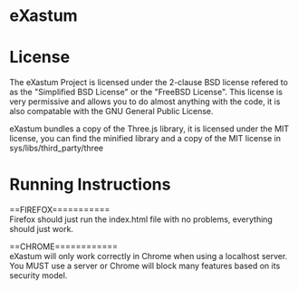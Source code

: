 eXastum
=======

License
=======
The eXastum Project is licensed under the 2-clause BSD license refered to as the
"Simplified BSD License" or the "FreeBSD License". This license is very
permissive and allows you to do almost anything with the code, it is also
compatable with the GNU General Public License.

eXastum bundles a copy of the Three.js library, it is licensed under the MIT
license, you can find the minified library and a copy of the MIT license in
sys/libs/third_party/three

Running Instructions
====================

==FIREFOX===========  
 Firefox should just run the index.html file with no problems, everything should
 just work.

==CHROME============  
 eXastum will only work correctly in Chrome when using a localhost server. You
 MUST use a server or Chrome will block many features based on its security
 model.
